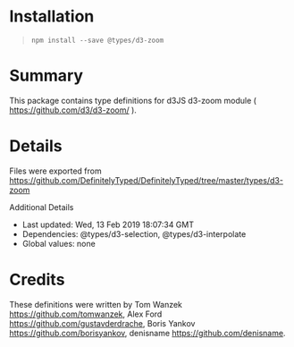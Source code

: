 # Installation
> `npm install --save @types/d3-zoom`

# Summary
This package contains type definitions for d3JS d3-zoom module ( https://github.com/d3/d3-zoom/ ).

# Details
Files were exported from https://github.com/DefinitelyTyped/DefinitelyTyped/tree/master/types/d3-zoom

Additional Details
 * Last updated: Wed, 13 Feb 2019 18:07:34 GMT
 * Dependencies: @types/d3-selection, @types/d3-interpolate
 * Global values: none

# Credits
These definitions were written by Tom Wanzek <https://github.com/tomwanzek>, Alex Ford <https://github.com/gustavderdrache>, Boris Yankov <https://github.com/borisyankov>, denisname <https://github.com/denisname>.
